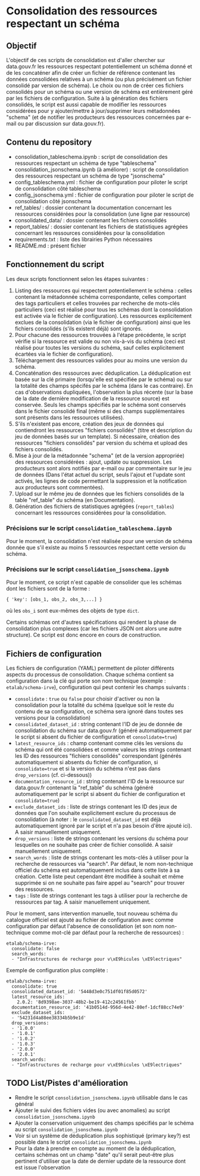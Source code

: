 # Consolidation des ressources respectant un schéma

## Objectif

L'objectif de ces scripts de consolidation est d'aller chercher sur data.gouv.fr les ressources respectant potentiellement un schéma donné et de les concaténer afin de créer un fichier de référence contenant les données consolidées relatives à un schéma (ou plus précisément un fichier consolidé par version de schéma). Le choix ou non de créer ces fichiers consolidés pour un schéma ou une version de schéma est entièrement géré par les fichiers de configuration. Suite à la génération des fichiers consolidés, le script est aussi capable de modifier les ressources considérées pour y ajouter/mettre à jour/supprimer leurs métadonnées "schema" (et de notifier les producteurs des ressources concernées par e-mail ou par discussion sur data.gouv.fr).

## Contenu du repository

- consolidation_tableschema.ipynb : script de consolidation des ressources respectant un schéma de type "tableschema"
- consolidation_jsonschema.ipynb (à améliorer) : script de consolidation des ressources respectant un schéma de type "jsonschema"
- config_tableschema.yml : fichier de configuration pour piloter le script de consolidation côté tableschema
- config_jsonschema.yml : fichier de configuration pour piloter le script de consolidation côté jsonschema
- ref_tables/ : dossier contenant la documentation concernant les ressources considérées pour la consolidation (une ligne par ressource)
- consolidated_data/ : dossier contenant les fichiers consolidés
- report_tables/ : dossier contenant les fichiers de statistiques agrégées concernant les ressources considérées pour la consolidation
- requirements.txt : liste des librairies Python nécessaires
- README.md : présent fichier

## Fonctionnement du script

Les deux scripts fonctionnent selon les étapes suivantes :
1. Listing des ressources qui respectent potentiellement le schéma : celles contenant la métadonnée schéma correspondante, celles comportant des tags particuliers et celles trouvées par recherche de mots-clés particuliers (ceci est réalisé pour tous les schémas dont la consolidation est activée via le fichier de configuration). Les ressources explicitement exclues de la consolidation (via le fichier de configuration) ainsi que les fichiers consolidés (s'ils existent déjà) sont ignorés.
2. Pour chacune des ressources trouvées à l'étape précédente, le script vérifie si la ressource est valide ou non vis-à-vis du schéma (ceci est réalisé pour toutes les versions du schéma, sauf celles explicitement écartées via le fichier de configuration).
3. Téléchargement des ressources valides pour au moins une version du schéma.
4. Concaténation des ressources avec déduplication. La déduplication est basée sur la clé primaire (lorsqu'elle est spécifiée par le schéma) ou sur la totalité des champs spécifés par le schéma (dans le cas contraire). En cas d'observations dupliquées, l'observation la plus récente (sur la base de la date de dernière modification de la ressource source) est conservée. Seuls les champs spécifiés par le schéma sont conservés dans le fichier consolidé final (même si des champs supplémentaires sont présents dans les ressources utilisées).
5. S'ils n'existent pas encore, création des jeux de données qui contiendront les ressources "fichiers consolidés" (titre et description du jeu de données basés sur un template). Si nécessaire, création des ressources "fichiers consolidés" par version du schéma et upload des fichiers consolidés.
6. Mise à jour de la métadonnée "schema" (et de la version appropriée) des ressources considérées : ajout, update ou suppression. Les producteurs sont alors notifiés par e-mail ou par commentaire sur le jeu de données (Dans l'état actuel du script, seuls l'ajout et l'update sont activés, les lignes de code permettant la suppression et la notification aux producteurs sont commentées).
7. Upload sur le même jeu de données que les fichiers consolidés de la table "ref_table" du schéma (en Documentation).
8. Génération des fichiers de statistiques agrégées (`report_tables`) concernant les ressources considérées pour la consolidation.

### Précisions sur le script `consolidation_tableschema.ipynb`

Pour le moment, la consolidation n'est réalisée pour une version de schéma donnée que s'il existe au moins 5 ressources respectant cette version du schéma.

### Précisions sur le script `consolidation_jsonschema.ipynb`

Pour le moment, ce script n'est capable de consolider que les schémas dont les fichiers sont de la forme :

```
{ 'key': [obs_1, obs_2, obs_3,...] }
```

où les `obs_i` sont eux-mêmes des objets de type `dict`.

Certains schémas ont d'autres spécifications qui rendent la phase de consolidation plus complexes (car les fichiers JSON ont alors une autre structure). Ce script est donc encore en cours de construction.

## Fichiers de configuration

Les fichiers de configuration (YAML) permettent de piloter différents aspects du processus de consolidation. Chaque schéma contient sa configuration dans la clé qui porte son nom technique (exemple : `etalab/schema-irve`), configuration qui peut contenir les champs suivants :

- `consolidate` : `true` ou `false` pour choisir d'activer ou non la consolidation pour la totalité du schéma (quelque soit le reste du contenu de sa configuration, ce schéma sera ignoré dans toutes ses versions pour la consolidation)
- `consolidated_dataset_id` : string contenant l'ID de jeu de donnée de consolidation du schéma sur data.gouv.fr (généré automatiquement par le script si absent du fichier de configuration et `consolidate=true`)
- `latest_resource_ids` : champ contenant comme clés les versions du schéma qui ont été consolidées et comme valeurs les strings contenant les ID des ressources "fichiers consolidés" correspondant (générés automatiquement si absents du fichier de configuration, si `consolidate=true` et si la version du schéma n'est pas dans `drop_versions` (cf. ci-dessous))
- `documentation_resource_id` : string contenant l'ID de la ressource sur data.gouv.fr contenant la "ref_table" du schéma (généré automatiquement par le script si absent du fichier de configuration et `consolidate=true`)
- `exclude_dataset_ids` : liste de strings contenant les ID des jeux de données que l'on souhaite explicitement exclure du processus de consolidation (à noter : le `consolidated_dataset_id` est déjà automatiquement ignoré par le script et n'a pas besoin d'être ajouté ici). A saisir manuellement uniquement.
- `drop_versions` : liste de strings contenant les versions du schéma pour lesquelles on ne souhaite pas créer de fichier consolidé. A saisir manuellement uniquement.
- `search_words` : liste de strings contenant les mots-clés à utiliser pour la recherche de ressources via "search". Par défaut, le nom non-technique officiel du schéma est automatiquement inclus dans cette liste à sa création. Cette liste peut cependant être modifiée à souhait et même supprimée si on ne souhaite pas faire appel au "search" pour trouver des ressources.
- `tags` : liste de strings contenant les tags à utiliser pour la recherche de ressources par tag. A saisir manuellement uniquement.

Pour le moment, sans intervention manuelle, tout nouveau schéma du catalogue officiel est ajouté au fichier de configuration avec comme configuration par défaut l'absence de consolidation (et son nom non-technique comme mot-clé par défaut pour la recherche de ressources) :

```
etalab/schema-irve:
  consolidate: false
  search_words:
  - "Infrastructures de recharge pour v\xE9hicules \xE9lectriques"
```

Exemple de configuration plus complète :

```
etalab/schema-irve:
  consolidate: true
  consolidated_dataset_id: '5448d3e0c751df01f85d0572'
  latest_resource_ids:
    2.0.2: '8d9398ae-3037-48b2-be19-412c24561fbb'
  documentation_resource_id: '41b0514d-956d-4e42-80ef-1dcf88cc74e9'
  exclude_dataset_ids:
  - '54231d4a88ee38334b5b9e1d'
  drop_versions:
  - '1.0.0'
  - '1.0.1'
  - '1.0.2'
  - '1.0.3'
  - '2.0.0'
  - '2.0.1'
  search_words:
  - "Infrastructures de recharge pour v\xE9hicules \xE9lectriques"
```

## TODO List/Pistes d'amélioration

- Rendre le script `consolidation_jsonschema.ipynb` utilisable dans le cas général
- Ajouter le suivi des fichiers vides (ou avec anomalies) au script `consolidation_jsonschema.ipynb`
- Ajouter la conservation uniquement des champs spécifiés par le schéma au script `consolidation_jsonschema.ipynb`
- Voir si un système de déduplication plus sophistiqué (primary key?) est possible dans le script `consolidation_jsonschema.ipynb`
- Pour la date à prendre en compte au moment de la déduplication, certains schémas ont un champ "date" qu'il serait peut-être plus pertinent d'utiliser que la date de dernier update de la ressource dont est issue l'observation

